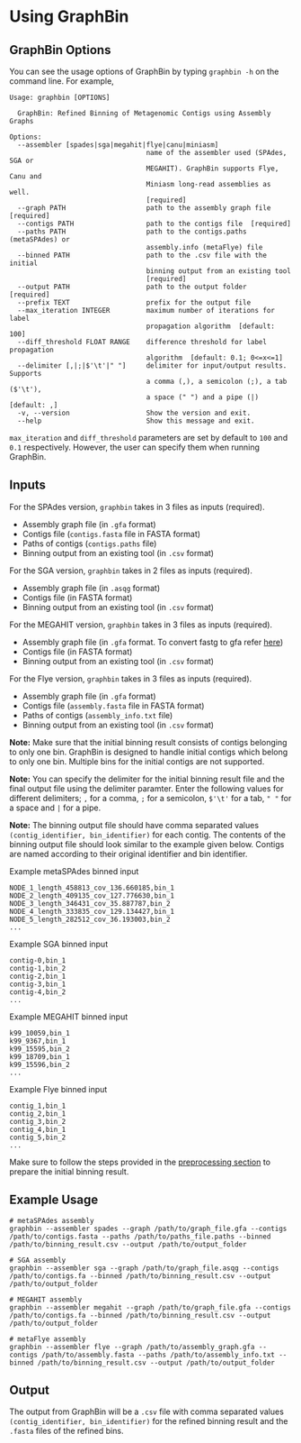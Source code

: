 # Using GraphBin

## GraphBin Options
You can see the usage options of GraphBin by typing `graphbin -h` on the command line. For example,

```
Usage: graphbin [OPTIONS]

  GraphBin: Refined Binning of Metagenomic Contigs using Assembly Graphs

Options:
  --assembler [spades|sga|megahit|flye|canu|miniasm]
                                  name of the assembler used (SPAdes, SGA or
                                  MEGAHIT). GraphBin supports Flye, Canu and
                                  Miniasm long-read assemblies as well.
                                  [required]
  --graph PATH                    path to the assembly graph file  [required]
  --contigs PATH                  path to the contigs file  [required]
  --paths PATH                    path to the contigs.paths (metaSPAdes) or
                                  assembly.info (metaFlye) file
  --binned PATH                   path to the .csv file with the initial
                                  binning output from an existing tool
                                  [required]
  --output PATH                   path to the output folder  [required]
  --prefix TEXT                   prefix for the output file
  --max_iteration INTEGER         maximum number of iterations for label
                                  propagation algorithm  [default: 100]
  --diff_threshold FLOAT RANGE    difference threshold for label propagation
                                  algorithm  [default: 0.1; 0<=x<=1]
  --delimiter [,|;|$'\t'|" "]     delimiter for input/output results. Supports
                                  a comma (,), a semicolon (;), a tab ($'\t'),
                                  a space (" ") and a pipe (|)  [default: ,]
  -v, --version                   Show the version and exit.
  --help                          Show this message and exit.
```

`max_iteration` and `diff_threshold` parameters are set by default to `100` and `0.1` respectively. However, the user can specify them when running GraphBin.

## Inputs

For the SPAdes version, `graphbin` takes in 3 files as inputs (required).

* Assembly graph file (in `.gfa` format)
* Contigs file (`contigs.fasta` file in FASTA format)
* Paths of contigs (`contigs.paths` file)
* Binning output from an existing tool (in `.csv` format)

For the SGA version, `graphbin` takes in 2 files as inputs (required).

* Assembly graph file (in `.asqg` format)
* Contigs file (in FASTA format)
* Binning output from an existing tool (in `.csv` format)

For the MEGAHIT version, `graphbin` takes in 3 files as inputs (required).

* Assembly graph file (in `.gfa` format. To convert fastg to gfa refer [here](https://github.com/Vini2/GraphBin/blob/master/support/README.md#fastg2gfa))
* Contigs file (in FASTA format)
* Binning output from an existing tool (in `.csv` format)

For the Flye version, `graphbin` takes in 3 files as inputs (required).

* Assembly graph file (in `.gfa` format)
* Contigs file (`assembly.fasta` file in FASTA format)
* Paths of contigs (`assembly_info.txt` file)
* Binning output from an existing tool (in `.csv` format)

**Note:** Make sure that the initial binning result consists of contigs belonging to only one bin. GraphBin is designed to handle initial contigs which belong to only one bin. Multiple bins for the initial contigs are not supported.

**Note:** You can specify the delimiter for the initial binning result file and the final output file using the delimiter paramter. Enter the following values for different delimiters; `,` for a comma, `;` for a semicolon, `$'\t'` for a tab, `" "` for a space and `|` for a pipe.

**Note:** The binning output file should have comma separated values ```(contig_identifier, bin_identifier)``` for each contig. The contents of the binning output file should look similar to the example given below. Contigs are named according to their original identifier and bin identifier.

Example metaSPAdes binned input
```
NODE_1_length_458813_cov_136.660185,bin_1
NODE_2_length_409135_cov_127.776630,bin_1
NODE_3_length_346431_cov_35.887787,bin_2
NODE_4_length_333835_cov_129.134427,bin_1
NODE_5_length_282512_cov_36.193003,bin_2
...
```
Example SGA binned input
```
contig-0,bin_1
contig-1,bin_2
contig-2,bin_1
contig-3,bin_1
contig-4,bin_2
...
```
Example MEGAHIT binned input
```
k99_10059,bin_1
k99_9367,bin_1
k99_15595,bin_2
k99_18709,bin_1
k99_15596,bin_2
...
```
Example Flye binned input
```
contig_1,bin_1
contig_2,bin_1
contig_3,bin_2
contig_4,bin_1
contig_5,bin_2
...
```

Make sure to follow the steps provided in the [preprocessing section](https://graphbin.readthedocs.io/en/latest/preprocess/) to prepare the initial binning result.

## Example Usage

```
# metaSPAdes assembly
graphbin --assembler spades --graph /path/to/graph_file.gfa --contigs /path/to/contigs.fasta --paths /path/to/paths_file.paths --binned /path/to/binning_result.csv --output /path/to/output_folder
```
```
# SGA assembly
graphbin --assembler sga --graph /path/to/graph_file.asqg --contigs /path/to/contigs.fa --binned /path/to/binning_result.csv --output /path/to/output_folder
```
```
# MEGAHIT assembly
graphbin --assembler megahit --graph /path/to/graph_file.gfa --contigs /path/to/contigs.fa --binned /path/to/binning_result.csv --output /path/to/output_folder
```
```
# metaFlye assembly
graphbin --assembler flye --graph /path/to/assembly_graph.gfa --contigs /path/to/assembly.fasta --paths /path/to/assembly_info.txt --binned /path/to/binning_result.csv --output /path/to/output_folder
```

## Output

The output from GraphBin will be a `.csv` file with comma separated values ```(contig_identifier, bin_identifier)``` for the refined binning result and the `.fasta` files of the refined bins.